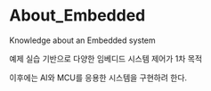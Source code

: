 # About_Embedded
Knowledge about an Embedded system 

예제 실습 기반으로 다양한 임베디드 시스템 제어가 1차 목적


이후에는 AI와 MCU를 응용한 시스템을 구현하려 한다. 

